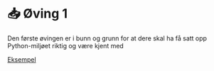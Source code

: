 # 📥 Øving 1

Den første øvingen er i bunn og grunn for at dere skal ha få satt opp Python-miljøet riktig og være kjent med 

[Eksempel](https://github.com/Automating-GIS-processes-II-2023/Exercise-1)
